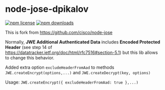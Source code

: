 # node-jose-dpikalov #

[![npm license](https://flat.badgen.net/npm/license/node-jose-dpikalov)](https://npmjs.com/package/node-jose-dpikalov)
[![npm downloads](https://flat.badgen.net/npm/dm/node-jose-dpikalov)](https://npmjs.com/package/node-jose-dpikalov)


This is fork from https://github.com/cisco/node-jose

Normally, **JWE Additional Authenticated Data** includes **Encoded Protected Header** (see step 14 of https://datatracker.ietf.org/doc/html/rfc7516#section-5.1)
but this lib allows to change this behavior.

Added extra option ```excludeHeaderFromAad``` to methods ```JWE.createEncrypt(options,...)``` and ```JWE.createDecrypt(key, options)```

Usage: ```JWE.createEncrypt({ excludeHeaderFromAad: true },...)```
